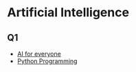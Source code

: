 # Artificial Intelligence

## Q1

- [AI for everyone](./AI%20for%20EveryOne/)
- [Python Programming](./Python/)
